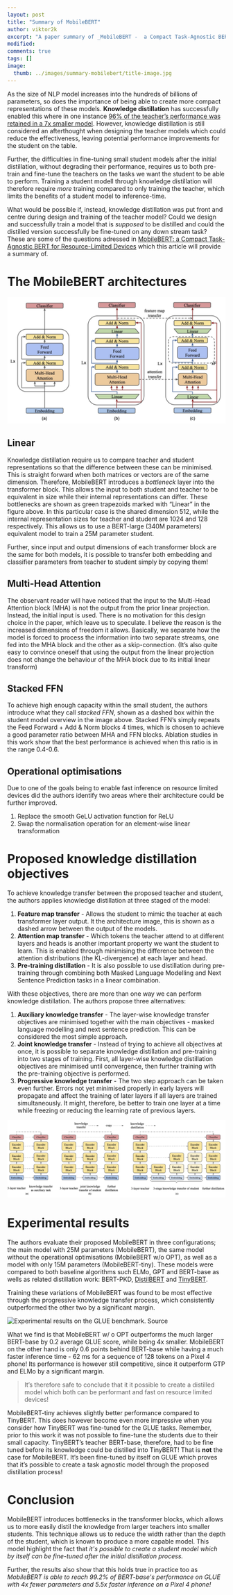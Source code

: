 ```yaml
---
layout: post
title: "Summary of MobileBERT"
author: viktor2k
excerpt: "A paper summary of _MobileBERT -  a Compact Task-Agnostic BERT for Resource-Limited Devices_ which covers the main motivation behind this work, their contribution and experimental findings."
modified:
comments: true
tags: []
image:
  thumb: ../images/summary-mobilebert/title-image.jpg
---
```


As the size of NLP model increases into the hundreds of billions of parameters, so does the importance of being able to create more compact representations of these models. **Knowledge distillation** has successfully enabled this where in one instance [96% of the teacher’s performance was retained in a 7x smaller model](https://medium.com/dair-ai/tinybert-size-does-matter-but-how-you-train-it-can-be-more-important-a5834831fa7d). However, knowledge distillation is still considered an afterthought when designing the teacher models which could reduce the effectiveness, leaving potential performance improvements for the student on the table.

Further, the difficulties in fine-tuning small student models after the initial distillation, without degrading their performance, requires us to both pre-train and fine-tune the teachers on the tasks we want the student to be able to perform. Training a student modell through knowledge distillation will therefore require _more_ training compared to only training the teacher, which limits the benefits of a student model to inference-time.

What would be possible if, instead, knowledge distillation was put front and centre during design and training of the teacher model? Could we design and successfully train a model that is _supposed_ to be distilled and could the distilled version successfully be fine-tuned on any down stream task? These are some of the questions adressed in [MobileBERT: a Compact Task-Agnostic BERT for Resource-Limited Devices](https://www.aclweb.org/anthology/2020.acl-main.195.pdf) which this article will provide a summary of.

# The MobileBERT architectures
![Architecture visualisation of transformer blocks within (a) BERT, (b) MobileBERT teacher and (c) MobileBERT student. The green trapezoids marked with “Linear” are referred to as bottlenecks. [Source](https://www.aclweb.org/anthology/2020.acl-main.195.pdf)](../images/summary-mobilebert/architecture-teacher-and-student.jpg)

## Linear
Knowledge distillation require us to compare teacher and student representations so that the difference between these can be minimised. This is straight forward when both matrices or vectors are of the same dimension. Therefore, MobileBERT introduces a _bottleneck_ layer into the transformer block. This allows the input to both student and teacher to be equivalent in size while their internal representations can differ. These bottlenecks are shown as green trapezoids marked with “Linear” in the figure above. In this particular case is the shared dimension 512, while the internal representation sizes for teacher and student are 1024 and 128 respectively. This allows us to use a BERT-large (340M parameters) equivalent model to train a 25M parameter student. 

Further, since input and output dimensions of each transformer block are the same for both models, it is possible to transfer both embedding and classifier parameters from teacher to student simply by copying them!

## Multi-Head Attention
The observant reader will have noticed that the input to the Multi-Head Attention block (MHA) is not the output from the prior linear projection. Instead, the initial input is used. There is no motivation for this design choice in the paper, which leave us to speculate. I believe the reason is the increased dimensions of freedom it allows. Basically, we separate how the model is forced to process the information into two separate streams, one fed into the MHA block and the other as a skip-connection. (It’s also quite easy to convince oneself that using the output from the linear projection does not change the behaviour of the MHA block due to its initial linear transform)

## Stacked FFN
To achieve high enough capacity within the small student, the authors introduce what they call _stacked FFN_, shown as a dashed box within the student model overview in the image above. Stacked FFN’s simply repeats the Feed Forward + Add & Norm blocks 4 times, which is chosen to achieve a good parameter ratio between MHA and FFN blocks. Ablation studies in this work show that the best performance is achieved when this ratio is in the range 0.4-0.6.

## Operational optimisations
Due to one of the goals being to enable fast inference on resource limited devices did the authors identify two areas where their architecture could be further improved. 
1. Replace the smooth GeLU activation function for ReLU
2. Swap the normalisation operation for an element-wise linear transformation

# Proposed knowledge distillation objectives
To achieve knowledge transfer between the proposed teacher and student, the authors applies knowledge distillation at three staged of the model:
1. **Feature map transfer** - Allows the student to mimic the teacher at each transformer layer output. It the architecture image, this is shown as a dashed arrow between the output of the models.
2. **Attention map transfer** - Which tokens the teacher attend to at different layers and heads is another important property we want the student to learn. This is enabled through minimising the difference between the attention distributions (the KL-divergence) at each layer and head.
3. **Pre-training distillation** - It is also possible to use distillation during pre-training through combining both Masked Language Modelling and Next Sentence Prediction tasks in a linear combination. 

With these objectives, there are more than one way we can perform knowledge distillation. The authors propose three alternatives:
1. **Auxiliary knowledge transfer** - The layer-wise knowledge transfer objectives are minimised together with the main objectives - masked language modelling and next sentence prediction. This can be considered the most simple approach.
2. **Joint knowledge transfer** - Instead of trying to achieve all objectives at once, it is possible to separate knowledge distillation and pre-training into two stages of training. First, all layer-wise knowledge distillation objectives are minimised until convergence, then further training with the pre-training objective is performed. 
3. **Progressive knowledge transfer** - The two step approach can be taken even further. Errors not yet minimised properly in early layers will propagate and affect the training of later layers if all layers are trained simultaneously. It might, therefore, be better to train one layer at a time while freezing or reducing the learning rate of previous layers.

![Knowledge transfer techniques. (a) Auxiliary knowledge transfer, (b) joint knowledge transfer, (c) progressive knowledge transfer. [Source](https://www.aclweb.org/anthology/2020.acl-main.195.pdf)](../images/summary-mobilebert/training-strategies.jpg)

# Experimental results
The authors evaluate their proposed MobileBERT in three configurations; the main model with 25M parameters (MobileBERT), the same model without the operational optimisations (MobileBERT w/o OPT), as well as a model with only 15M parameters (MobileBERT-tiny). These models were compared to both baseline algorithms such ELMo, GPT and BERT-base as wells as related distillation work: BERT-PKD, [DistilBERT](https://medium.com/dair-ai/tl-dr-distillbert-8fb0f9e3c03d) and [TinyBERT](https://medium.com/dair-ai/tinybert-size-does-matter-but-how-you-train-it-can-be-more-important-a5834831fa7d).

Training these variations of MobileBERT was found to be most effective through the progressive knowledge transfer process, which consistently outperformed the other two by a significant margin.

![Experimental results on the GLUE benchmark. [Source](https://www.aclweb.org/anthology/2020.acl-main.195.pdf)](../images/results-glue.jpg)

What we find is that MobileBERT w/ o OPT outperforms the much larger BERT-base by 0.2 average GLUE score, while being 4x smaller. MobileBERT on the other hand is only 0.6 points behind BERT-base while having a much faster inference time - 62 ms for a sequence of 128 tokens on a Pixel 4 phone! Its performance is however still competitive, since it outperform GTP and ELMo by a significant margin.

> It’s therefore safe to conclude that it it possible to create a distilled model which both can be performant and fast on resource limited devices!

MobileBERT-tiny achieves slightly better performance compared to TinyBERT. This does however become even more impressive when you consider how TinyBERT was fine-tuned for the GLUE tasks. Remember, prior to this work it was not possible to fine-tune the students due to their small capacity. TinyBERT’s teacher BERT-base, therefore, had to be fine tuned before its knowledge could be distilled into TinyBERT! That is **not** the case for MobileBERT. It’s been fine-tuned by itself on GLUE which proves that it’s possible to create a task agnostic model through the proposed distillation process!

# Conclusion
MobileBERT introduces bottlenecks in the transformer blocks, which allows us to more easily distil the knowledge from larger teachers into smaller students. This technique allows us to reduce the width rather than the depth of the student, which is known to produce a more capable model. This model highlight the fact that _it's possible to create a student model which by itself can be fine-tuned after the initial distillation process._

Further, the results also show that this holds true in practice too as _MobileBERT is able to reach 99.2% of BERT-base's performance on GLUE with 4x fewer parameters and 5.5x faster inference on a Pixel 4 phone!_
